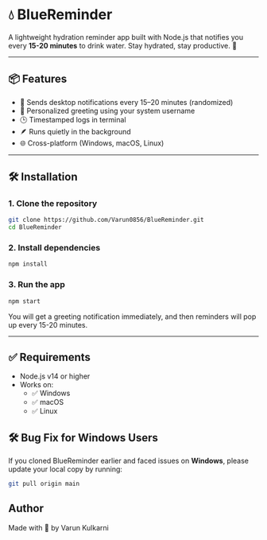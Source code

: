 # 💧 BlueReminder

A lightweight hydration reminder app built with Node.js that notifies you every **15-20 minutes** to drink water. Stay hydrated, stay productive. 🚀

---

## 📦 Features

- 🔔 Sends desktop notifications every 15–20 minutes (randomized)
- 💬 Personalized greeting using your system username
- 🕒 Timestamped logs in terminal
- 🪶 Runs quietly in the background
- 🌐 Cross-platform (Windows, macOS, Linux)

---

## 🛠️ Installation

### 1. Clone the repository

```bash
git clone https://github.com/Varun0856/BlueReminder.git
cd BlueReminder
```

### 2. Install dependencies
```bash
npm install
```

### 3. Run the app
```bash
npm start
```
You will get a greeting notification immediately, and then reminders will pop up every 15-20 minutes.

---

## ✅ Requirements
-  Node.js v14 or higher
-  Works on:
	- ✅ Windows
	- ✅ macOS
	- ✅ Linux

 ## 🛠️ Bug Fix for Windows Users

 If you cloned BlueReminder earlier and faced issues on **Windows**, please update your local copy by running:
 ```bash
git pull origin main
```

## Author
Made with 💙 by Varun Kulkarni
